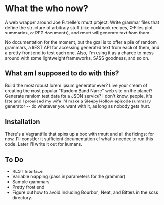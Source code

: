 # What the who now?

A web wrapper around Joe Futrelle's rmutt project. Write grammar files that define the structure of arbitrary stuff (like cookbook recipes, X-Files plot summaries, or RFP documents), and rmutt will generate text from them.

No documentation for the moment, but the goal is to offer a pile of random grammars, a REST API for accessing generated text from each of them, and a pretty front end to test each one. Also, I'm using it as a chance to mess around with some lightweight frameworks, SASS goodness, and so on.

## What am I supposed to do with this?

Build the most robust lorem ipsum generator ever? Live your dream of creating the most popular "Random Band Name" web site on the planet? Generate random test data for a JSON service? I don't know, people, it's late and I promised my wife I'd make a Sleepy Hollow episode summary generator -- do whatever you want with it, as long as nobody gets hurt.

## Installation

There's a Vagrantfile that spins up a box with rmutt and all the fixings: for now, I'll consider it sufficient documentation of what's needed to run this code. Later I'll write it out for humans.

## To Do

* REST Interface
* Variable mapping (pass in parameters for the grammar)
* Sample grammars
* Pretty front end
* Figure out how to avoid including Bourbon, Neat, and Bitters in the scss directory.
